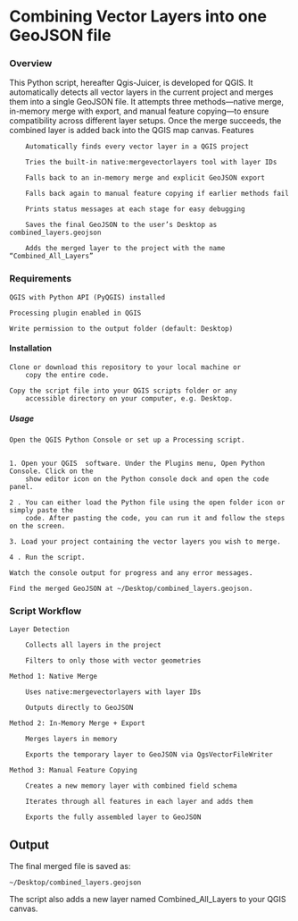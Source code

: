# Combining Vector Layers into one GeoJSON file

### Overview

This Python script, hereafter Qgis-Juicer, is developed for QGIS. It automatically detects all vector layers in the current project and merges them into a single GeoJSON file. It attempts three methods—native merge, in-memory merge with export, and manual feature copying—to ensure compatibility across different layer setups. Once the merge succeeds, the combined layer is added back into the QGIS map canvas.
Features
```
    Automatically finds every vector layer in a QGIS project

    Tries the built-in native:mergevectorlayers tool with layer IDs

    Falls back to an in-memory merge and explicit GeoJSON export

    Falls back again to manual feature copying if earlier methods fail

    Prints status messages at each stage for easy debugging

    Saves the final GeoJSON to the user’s Desktop as combined_layers.geojson

    Adds the merged layer to the project with the name “Combined_All_Layers”
```

### Requirements

    QGIS with Python API (PyQGIS) installed

    Processing plugin enabled in QGIS

    Write permission to the output folder (default: Desktop)

#### Installation

    Clone or download this repository to your local machine or
        copy the entire code.

    Copy the script file into your QGIS scripts folder or any
        accessible directory on your computer, e.g. Desktop.

##### Usage

    Open the QGIS Python Console or set up a Processing script.


    1. Open your QGIS  software. Under the Plugins menu, Open Python Console. Click on the 
        show editor icon on the Python console dock and open the code panel.

    2 . You can either load the Python file using the open folder icon or simply paste the
        code. After pasting the code, you can run it and follow the steps on the screen.

    3. Load your project containing the vector layers you wish to merge.

    4 . Run the script.

    Watch the console output for progress and any error messages.

    Find the merged GeoJSON at ~/Desktop/combined_layers.geojson.

### Script Workflow

    Layer Detection

        Collects all layers in the project

        Filters to only those with vector geometries

    Method 1: Native Merge

        Uses native:mergevectorlayers with layer IDs

        Outputs directly to GeoJSON

    Method 2: In-Memory Merge + Export

        Merges layers in memory

        Exports the temporary layer to GeoJSON via QgsVectorFileWriter

    Method 3: Manual Feature Copying

        Creates a new memory layer with combined field schema

        Iterates through all features in each layer and adds them

        Exports the fully assembled layer to GeoJSON

## Output

The final merged file is saved as:
```
~/Desktop/combined_layers.geojson
```

The script also adds a new layer named Combined_All_Layers to your QGIS canvas.
